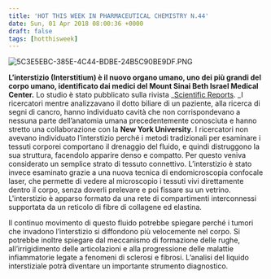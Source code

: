 ```yaml
---
title: 'HOT THIS WEEK IN PHARMACEUTICAL CHEMISTRY N.44'
date: Sun, 01 Apr 2018 08:00:36 +0000
draft: false
tags: [hotthisweek]
---
```


![5C3E5EBC-385E-4C44-BDBE-24B5C90BE9DF.PNG](https://silviavernotico.files.wordpress.com/2018/04/5c3e5ebc-385e-4c44-bdbe-24b5c90be9df.png?w=341)

**L’interstizio (Interstitium) è il nuovo organo umano, uno dei più grandi del corpo umano, identificato dai medici del Mount Sinai Beth Israel Medical Center.** Lo studio è stato pubblicato sulla rivista _[Scientific Reports](https://www.nature.com/articles/s41598-018-23062-6). _I ricercatori mentre analizzavano il dotto biliare di un paziente, alla ricerca di segni di cancro, hanno individuato cavità che non corrispondevano a nessuna parte dell’anatomia umana precedentemente conosciuta e hanno stretto una collaborazione con la **New York University**. I ricercatori non avevano individuato l’interstizio perché i metodi tradizionali per esaminare i tessuti corporei comportano il drenaggio del fluido, e quindi distruggono la sua struttura, facendolo apparire denso e compatto. Per questo veniva considerato un semplice strato di tessuto connettivo. L’interstizio è stato invece esaminato grazie a una nuova tecnica di endomicroscopia confocale laser, che permette di vedere al microscopio i tessuti vivi direttamente dentro il corpo, senza doverli prelevare e poi fissare su un vetrino. L'interstizio è apparso formato da una rete di compartimenti interconnessi supportata da un reticolo di fibre di collagene ed elastina.

Il continuo movimento di questo fluido potrebbe spiegare perché i tumori che invadono l’interstizio si diffondono più velocemente nel corpo. Si potrebbe inoltre spiegare dal meccanismo di formazione delle rughe, all’irrigidimento delle articolazioni e alla progressione delle malattie infiammatorie legate a fenomeni di sclerosi e fibrosi. L’analisi del liquido interstiziale potrà diventare un importante strumento diagnostico.